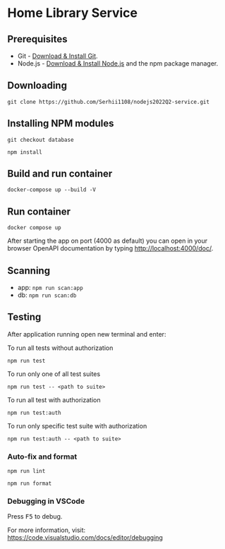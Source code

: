 # Home Library Service

## Prerequisites

- Git - [Download & Install Git](https://git-scm.com/downloads).
- Node.js - [Download & Install Node.js](https://nodejs.org/en/download/) and the npm package manager.

## Downloading

```
git clone https://github.com/Serhii1108/nodejs2022Q2-service.git
```

## Installing NPM modules

```
git checkout database
```

```
npm install
```

## Build and run container

```
docker-compose up --build -V
```

## Run container

```
docker compose up
```

After starting the app on port (4000 as default) you can open
in your browser OpenAPI documentation by typing <http://localhost:4000/doc/>.

## Scanning

- app: `npm run scan:app`
- db: `npm run scan:db`

## Testing

After application running open new terminal and enter:

To run all tests without authorization

```
npm run test
```

To run only one of all test suites

```
npm run test -- <path to suite>
```

To run all test with authorization

```
npm run test:auth
```

To run only specific test suite with authorization

```
npm run test:auth -- <path to suite>
```

### Auto-fix and format

```
npm run lint
```

```
npm run format
```

### Debugging in VSCode

Press <kbd>F5</kbd> to debug.

For more information, visit: <https://code.visualstudio.com/docs/editor/debugging>
